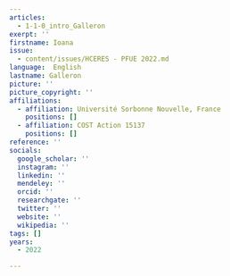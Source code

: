 ```yaml
---
articles:
  - 1-1-0_intro_Galleron
exerpt: ''
firstname: Ioana
issue:
  - content/issues/HCERES - PFUE 2022.md
language:  English
lastname: Galleron
picture: ''
picture_copyright: ''
affiliations:
  - affiliation: Université Sorbonne Nouvelle, France
    positions: []
  - affiliation: COST Action 15137
    positions: []
reference: ''
socials:
  google_scholar: ''
  instagram: ''
  linkedin: ''
  mendeley: ''
  orcid: ''
  researchgate: ''
  twitter: ''
  website: ''
  wikipedia: ''
tags: []
years:
  - 2022

---
```

